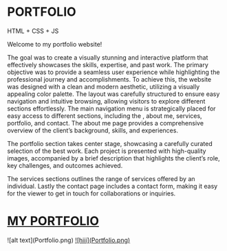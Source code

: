 # PORTFOLIO
HTML + CSS + JS

Welcome to my portfolio website! 

The goal was to create a visually stunning and interactive platform that 
effectively showcases the skills, expertise, and past work. The primary 
objective was to provide a seamless user experience while highlighting the 
professional journey and accomplishments. To achieve this, the website was 
designed with a clean and modern aesthetic, utilizing a visually appealing color 
palette. The layout was carefully structured to ensure easy navigation and 
intuitive browsing, allowing visitors to explore different sections effortlessly.
The main navigation menu is strategically placed for easy access to different 
sections, including the , about me, services, portfolio, and contact.
The about me page provides a comprehensive overview of the client’s 
background, skills, and experiences.

The portfolio section takes center stage, showcasing a carefully curated 
selection of the best work. Each project is presented with high-quality images, 
accompanied by a brief description that highlights the client’s role, key 
challenges, and outcomes achieved.

The services sections outlines the range of services offered by an individual.
Lastly the contact page includes a contact form, making it easy for the viewer 
to get in touch for collaborations or inquiries.

<h1> <a href="https://portfolio.anshitaarya17.repl.co/"> MY PORTFOLIO </a> </h1>
![alt text](Portfolio.png)
 <a href="https://portfolio.anshitaarya17.repl.co/">![hiii](Portfolio.png) </a>
